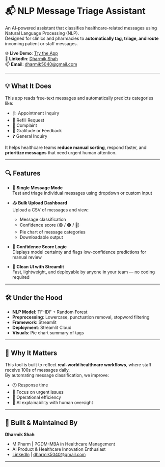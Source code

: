 # 📬 NLP Message Triage Assistant

An AI-powered assistant that classifies healthcare-related messages using Natural Language Processing (NLP).  
Designed for clinics and pharmacies to **automatically tag, triage, and route** incoming patient or staff messages.

🌐 **Live Demo**: [Try the App](https://nlp-message-triage-assistant-demo.streamlit.app/)  
👤 **LinkedIn**: [Dharmik Shah](https://www.linkedin.com/in/dharmikshah4/)  
📫 **Email**: dharmik5040@gmail.com

---

## 💡 What It Does

This app reads free-text messages and automatically predicts categories like:

- 🩺 Appointment Inquiry  
- 💊 Refill Request  
- 📢 Complaint  
- 🙏 Gratitude or Feedback  
- ❓ General Inquiry

It helps healthcare teams **reduce manual sorting**, respond faster, and **prioritize messages** that need urgent human attention.

---

## 🔍 Features

- 🔹 **Single Message Mode**  
  Test and triage individual messages using dropdown or custom input

- 📤 **Bulk Upload Dashboard**  
  Upload a CSV of messages and view:
  - Message classification
  - Confidence score (🟢 / 🟠 / 🔴)
  - Pie chart of message categories
  - Downloadable output

- 🧠 **Confidence Score Logic**  
  Displays model certainty and flags low-confidence predictions for manual review

- 🎨 **Clean UI with Streamlit**  
  Fast, lightweight, and deployable by anyone in your team — no coding required

---

## 🛠️ Under the Hood

- **NLP Model**: TF-IDF + Random Forest  
- **Preprocessing**: Lowercase, punctuation removal, stopword filtering  
- **Framework**: Streamlit  
- **Deployment**: Streamlit Cloud  
- **Visuals**: Pie chart summary of tags

---

## 🎯 Why It Matters

This tool is built to reflect **real-world healthcare workflows**, where staff receive 100s of messages daily.  
By automating message classification, we improve:

- 🕐 Response time  
- 🧠 Focus on urgent issues  
- 🧾 Operational efficiency  
- 🧬 AI explainability with human oversight

---

## 🚀 Built & Maintained By

**Dharmik Shah**  
- M.Pharm | PGDM-MBA in Healthcare Management  
- AI Product & Healthcare Innovation Enthusiast   
- [LinkedIn](https://www.linkedin.com/in/dharmikshah4/) | dharmik5040@gmail.com

---

